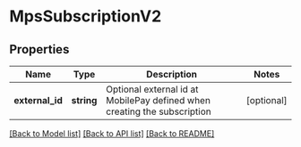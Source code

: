 # MpsSubscriptionV2

## Properties
Name | Type | Description | Notes
------------ | ------------- | ------------- | -------------
**external_id** | **string** | Optional external id at MobilePay defined when creating the subscription | [optional] 

[[Back to Model list]](../../README.md#documentation-for-models) [[Back to API list]](../../README.md#documentation-for-api-endpoints) [[Back to README]](../../README.md)

